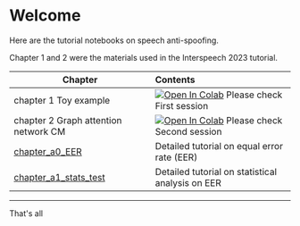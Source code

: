 # Welcome

Here are the tutorial notebooks on speech anti-spoofing.

Chapter 1 and 2 were the materials used in the Interspeech 2023 tutorial.


| Chapter | Contents |
| --- | :-- |
| chapter 1  Toy example | [![Open In Colab](https://colab.research.google.com/assets/colab-badge.svg)](https://colab.research.google.com/drive/19amdsNeLZ0O6Ch-jDuIm9Z4pXeO_rF40?usp=sharing) Please check First session
| chapter 2  Graph attention network CM | [![Open In Colab](https://colab.research.google.com/assets/colab-badge.svg)](https://colab.research.google.com/drive/19amdsNeLZ0O6Ch-jDuIm9Z4pXeO_rF40?usp=sharing) Please check Second session
| [chapter_a0_EER](./chapter_a0_EER.ipynb) | Detailed tutorial on equal error rate (EER)
| [chapter_a1_stats_test](./chapter_a1_stats_test.ipynb) |  Detailed tutorial on statistical analysis on EER

---
That's all